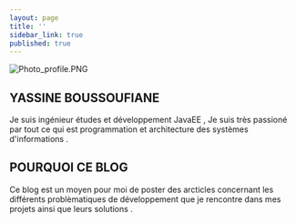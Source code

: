 ```yaml
---
layout: page
title: ''
sidebar_link: true
published: true
---
```


![Photo_profile.PNG]({{site.baseurl}}/Photo_profile.PNG)

## YASSINE BOUSSOUFIANE

<p class="message">
 Je suis ingénieur études et développement JavaEE , Je suis très passioné par tout ce qui est programmation et architecture des systèmes d'informations .
</p>

## POURQUOI CE BLOG 

<p class="message">
Ce blog est un moyen pour moi de poster des arcticles concernant les différents problèmatiques de développement  que je rencontre dans mes projets ainsi que leurs solutions .
 
</p>



